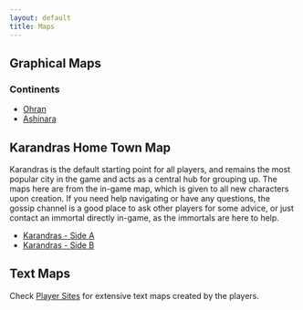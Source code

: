 ```yaml
---
layout: default
title: Maps
---
```

## Graphical Maps
### Continents
* [Ohran](../images/BurningMUD_Orhan.jpg)<br>
* [Ashinara](../images/BurningMUD_Ashinara.jpg)

## Karandras Home Town Map
Karandras is the default starting point for all players, and remains the most popular city in the game and acts as a central hub for grouping up. The maps here are from the in-game map, which is given to all new characters upon creation. If you need help navigating or have any questions, the gossip channel is a good place to ask other players for some advice, or just contact an immortal directly in-game, as the immortals are here to help.
* [Karandras - Side A](../images/karandras_map_side_a.png)
* [Karandras - Side B](../images/karandras_map_side_b.png)

## Text Maps
Check [Player Sites](/player_sites) for extensive text maps created by the players.